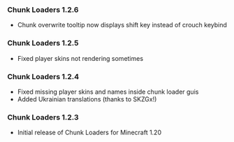 ### Chunk Loaders 1.2.6
- Chunk overwrite tooltip now displays shift key instead of crouch keybind

### Chunk Loaders 1.2.5
- Fixed player skins not rendering sometimes

### Chunk Loaders 1.2.4
- Fixed missing player skins and names inside chunk loader guis
- Added Ukrainian translations (thanks to SKZGx!)

### Chunk Loaders 1.2.3
- Initial release of Chunk Loaders for Minecraft 1.20
